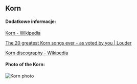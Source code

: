 ## Korn
#### Dodatkowe informacje:
[Korn - Wikipedia](https://en.wikipedia.org/wiki/Korn)

[The 20 greatest Korn songs ever - as voted by you | Louder](https://www.loudersound.com/features/the-20-greatest-korn-songs)

[Korn discography - Wikipedia](https://en.wikipedia.org/wiki/Korn_discography)

#### Photo of the Korn:
![Korn photo](https://www.sonicperspectives.com/wp-content/uploads/2021/03/Korn-Featured.jpg)

